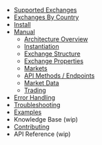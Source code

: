 - [Supported Exchanges](https://github.com/kroitor/ccxt/wiki/Exchange-Markets)
- [Exchanges By Country](https://github.com/kroitor/ccxt/wiki/Exchange-Markets-By-Country)
- [Install](https://github.com/kroitor/ccxt/wiki/Install)
- [Manual](https://github.com/kroitor/ccxt/wiki/Manual)
  - [Architecture Overview](https://github.com/kroitor/ccxt/wiki/Manual#overview)
  - [Instantiation](https://github.com/kroitor/ccxt/wiki/Manual#instantiation)
  - [Exchange Structure](https://github.com/kroitor/ccxt/wiki/Manual#exchange-structure)
  - [Exchange Properties](https://github.com/kroitor/ccxt/wiki/Manual#exchange-properties)
  - [Markets](https://github.com/kroitor/ccxt/wiki/Manual#markets)
  - [API Methods / Endpoints](https://github.com/kroitor/ccxt/wiki/Manual#api-methods--endpoints)
  - [Market Data](https://github.com/kroitor/ccxt/wiki/Manual#market-data)
  - [Trading](https://github.com/kroitor/ccxt/wiki/Manual#trading)
- [Error Handling](https://github.com/kroitor/ccxt/wiki/Manual#error-handling)
- [Troubleshooting](https://github.com/kroitor/ccxt/wiki/Manual#troubleshooting)
- [Examples](https://github.com/kroitor/ccxt/tree/master/examples)
- Knowledge Base (wip)
- [Contributing](https://github.com/kroitor/ccxt/blob/master/CONTRIBUTING.md)
- API Reference (wip)